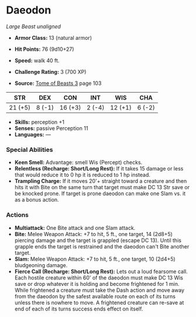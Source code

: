 # Daeodon

*Large* *Beast* *unaligned*

- **Armor Class:** 13 (natural armor)
- **Hit Points:** 76 (9d10+27)
- **Speed:** walk 40 ft.

- **Challenge Rating:** 3 (700 XP)
- **Source:** [Tome of Beasts 3](https://koboldpress.com/kpstore/product/tome-of-beasts-3-for-5th-edition/) page 103

| STR | DEX | CON | INT | WIS | CHA |
| --- | --- | --- | --- | --- | --- |
| 21 (+5) | 8 (-1) | 16 (+3) | 2 (-4) | 12 (+1) | 6 (-2) |

- **Skills:** perception +1
- **Senses:** passive Perception 11
- **Languages:** —

### Special Abilities

- **Keen Smell:** Advantage: smell Wis (Percept) checks.
- **Relentless (Recharge: Short/Long Rest):** If it takes 15 damage or less that would reduce it to 0 hp it is reduced to 1 hp instead.
- **Trampling Charge:** If it moves 20'+ straight toward a creature and then hits it with Bite on the same turn that target must make DC 13 Str save or be knocked prone. If target is prone daeodon can make one Slam vs. it as a bonus action.

### Actions

- **Multiattack:** One Bite attack and one Slam attack.
- **Bite:** Melee Weapon Attack: +7 to hit, 5 ft., one target, 14 (2d8+5) piercing damage and the target is grappled (escape DC 13). Until this grapple ends the target is restrained and the daeodon can't Bite another target.
- **Slam:** Melee Weapon Attack: +7 to hit, 5 ft., one target, 10 (2d4+5) bludgeoning damage.
- **Fierce Call (Recharge: Short/Long Rest):** Lets out a loud fearsome call. Each hostile creature within 60' of the daeodon must make DC 13 Wis save or drop whatever it is holding and become frightened for 1 min. While frightened a creature must take the Dash action and move away from the daeodon by the safest available route on each of its turns unless there is nowhere to move. A frightened creature can re-save at end of each of its turns success ends effect on itself.


